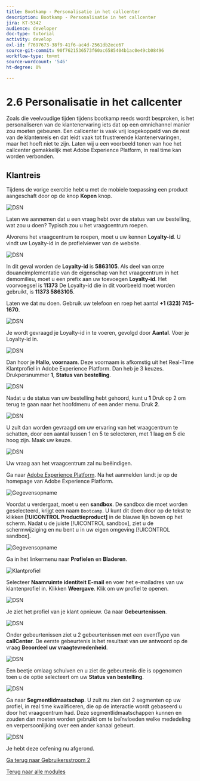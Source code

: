 ```yaml
---
title: Bootkamp - Personalisatie in het callcenter
description: Bootkamp - Personalisatie in het callcenter
jira: KT-5342
audience: developer
doc-type: tutorial
activity: develop
exl-id: f7697673-38f9-41f6-ac4d-2561db2ece67
source-git-commit: 90f7621536573f60ac6585404b1ac0e49cb08496
workflow-type: tm+mt
source-wordcount: '546'
ht-degree: 0%

---
```


# 2.6 Personalisatie in het callcenter

Zoals die veelvoudige tijden tijdens bootkamp reeds wordt besproken, is het personaliseren van de klantenervaring iets dat op een omnichannel manier zou moeten gebeuren. Een callcenter is vaak vrij losgekoppeld van de rest van de klantenreis en dat leidt vaak tot frustrerende klantenervaringen, maar het hoeft niet te zijn. Laten wij u een voorbeeld tonen van hoe het callcenter gemakkelijk met Adobe Experience Platform, in real time kan worden verbonden.

## Klantreis

Tijdens de vorige exercitie hebt u met de mobiele toepassing een product aangeschaft door op de knop **Kopen** knop.

![DSN](./images/app20.png)

Laten we aannemen dat u een vraag hebt over de status van uw bestelling, wat zou u doen? Typisch zou u het vraagcentrum roepen.

Alvorens het vraagcentrum te roepen, moet u uw kennen **Loyalty-id**. U vindt uw Loyalty-id in de profielviewer van de website.

![DSN](./images/cc1.png)

In dit geval worden de **Loyalty-id** is **5863105**. Als deel van onze douaneimplementatie van de eigenschap van het vraagcentrum in het demomilieu, moet u een prefix aan uw toevoegen **Loyalty-id**. Het voorvoegsel is **11373** De Loyalty-id die in dit voorbeeld moet worden gebruikt, is **11373 5863105**.

Laten we dat nu doen. Gebruik uw telefoon en roep het aantal **+1 (323) 745-1670**.

![DSN](./images/cc2.png)

Je wordt gevraagd je Loyalty-id in te voeren, gevolgd door **Aantal**. Voer je Loyalty-id in.

![DSN](./images/cc3.png)

Dan hoor je **Hallo, voornaam**. Deze voornaam is afkomstig uit het Real-Time Klantprofiel in Adobe Experience Platform. Dan heb je 3 keuzes. Drukpersnummer **1**, **Status van bestelling**.

![DSN](./images/cc4.png)

Nadat u de status van uw bestelling hebt gehoord, kunt u **1** Druk op 2 om terug te gaan naar het hoofdmenu of een ander menu. Druk **2**.

![DSN](./images/cc5.png)

U zult dan worden gevraagd om uw ervaring van het vraagcentrum te schatten, door een aantal tussen 1 en 5 te selecteren, met 1 laag en 5 die hoog zijn. Maak uw keuze.

![DSN](./images/cc6.png)

Uw vraag aan het vraagcentrum zal nu beëindigen.

Ga naar [Adobe Experience Platform](https://experience.adobe.com/platform). Na het aanmelden landt je op de homepage van Adobe Experience Platform.

![Gegevensopname](./images/home.png)

Voordat u verdergaat, moet u een **sandbox**. De sandbox die moet worden geselecteerd, krijgt een naam ``Bootcamp``. U kunt dit doen door op de tekst te klikken **[!UICONTROL Productieproduct]** in de blauwe lijn boven op het scherm. Nadat u de juiste [!UICONTROL sandbox], ziet u de schermwijziging en nu bent u in uw eigen omgeving [!UICONTROL sandbox].

![Gegevensopname](./images/sb1.png)

Ga in het linkermenu naar **Profielen** en **Bladeren**.

![Klantprofiel](./images/homemenu.png)

Selecteer **Naamruimte identiteit** **E-mail** en voer het e-mailadres van uw klantenprofiel in. Klikken **Weergave**. Klik om uw profiel te openen.

![DSN](./images/cc7.png)

Je ziet het profiel van je klant opnieuw. Ga naar **Gebeurtenissen**.

![DSN](./images/cc8.png)

Onder gebeurtenissen ziet u 2 gebeurtenissen met een eventType van **callCenter**. De eerste gebeurtenis is het resultaat van uw antwoord op de vraag **Beoordeel uw vraagtevredenheid**.

![DSN](./images/cc9.png)

Een beetje omlaag schuiven en u ziet de gebeurtenis die is opgenomen toen u de optie selecteert om uw **Status van bestelling**.

![DSN](./images/cc10.png)

Ga naar **Segmentlidmaatschap**. U zult nu zien dat 2 segmenten op uw profiel, in real time kwalificeren, die op de interactie wordt gebaseerd u door het vraagcentrum had. Deze segmentlidmaatschappen kunnen en zouden dan moeten worden gebruikt om te beïnvloeden welke mededeling en verpersoonlijking over een ander kanaal gebeurt.

![DSN](./images/cc11.png)

Je hebt deze oefening nu afgerond.

[Ga terug naar Gebruikersstroom 2](./uc2.md)

[Terug naar alle modules](../../overview.md)
